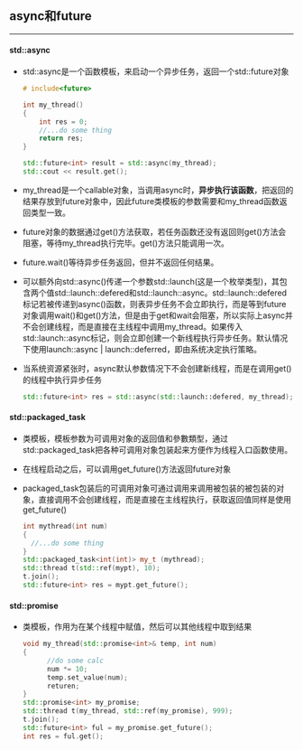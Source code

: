 ## async和future

------

#### std::async

- std::async是一个函数模板，来启动一个异步任务，返回一个std::future对象

  ```c++
  # include<future>
  
  int my_thread()
  {
      int res = 0;
      //...do some thing
      return res;
  }
  
  std::future<int> result = std::async(my_thread);
  std::cout << result.get(); 
  ```

- my_thread是一个callable对象，当调用async时，**异步执行该函数**，把返回的结果存放到future对象中，因此future类模板的参数需要和my_thread函数返回类型一致。

- future对象的数据通过get()方法获取，若任务函数还没有返回则get()方法会阻塞，等待my_thread执行完毕。get()方法只能调用一次。

- future.wait()等待异步任务返回，但并不返回任何结果。

- 可以额外向std::async()传递一个参数std::launch(这是一个枚举类型)，其包含两个值std::launch::defered和std::launch::async。std::launch::defered标记若被传递到async()函数，则表异步任务不会立即执行，而是等到future对象调用wait()和get()方法，但是由于get和wait会阻塞，所以实际上async并不会创建线程，而是直接在主线程中调用my_thread。如果传入std::launch::async标记，则会立即创建一个新线程执行异步任务。默认情况下使用launch::async | launch::deferred，即由系统决定执行策略。

- 当系统资源紧张时，async默认参数情况下不会创建新线程，而是在调用get()的线程中执行异步任务

  ```c++
  std::future<int> res = std::async(std::launch::defered, my_thread);
  ```



#### std::packaged_task

- 类模板，模板参数为可调用对象的返回值和參數類型，通过std::packaged_task把各种可调用对象包装起来方便作为线程入口函数使用。

- 在线程启动之后，可以调用get_future()方法返回future对象

- packaged_task包装后的可调用对象可通过调用来调用被包装的被包装的对象，直接调用不会创建线程，而是直接在主线程执行，获取返回值同样是使用get_future()

  ```c++
  int mythread(int num)
  {
  	//...do some thing	
  }
  std::packaged_task<int(int)> my_t (mythread);
  std::thread t(std::ref(mypt), 10);
  t.join();
  std::future<int> res = mypt.get_future();
  
  ```



#### std::promise

- 类模板，作用为在某个线程中赋值，然后可以其他线程中取到结果

  ```c++
  void my_thread(std::promise<int>& temp, int num)
  {
  		//do some calc
  		num *= 10;
  		temp.set_value(num);
  		returen;
  }
  std::promise<int> my_promise;
  std::thread t(my_thread, std::ref(my_promise), 999);
  t.join();
  std::future<int> ful = my_promise.get_future();
  int res = ful.get();
  
  ```

  

